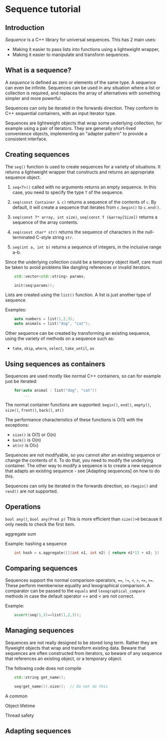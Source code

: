 # Sequence tutorial

## Introduction

_Sequence_ is a C++ library for universal sequences. This has 2 main uses:

- Making it easier to pass lists into functions using a lightweight wrapper,
- Making it easier to manipulate and transform sequences.

## What is a sequence?

A _sequence_ is defined as zero or elements of the same type. A sequence can even be infinite. Sequences can be used in any situation where a list or collection is required, and replaces the array of alternatives with something simpler and more powerful.

Sequences can only be iterated in the forwards direction. They conform to C++ sequential containers, with an input iterator type.

Sequences are lightweight objects that wrap some underlying collection, for example using a pair of iterators. They are generally short-lived convenience objects, implementing an "adapter pattern" to provide a consistent interface. 

## Creating sequences

The `seq()` function is used to create sequences for a variety of situations. It returns a lightweight wrapper that constructs and returns an appropriate sequence object.

1. `seq<T>()` called with no arguments returns an empty sequence. In this case, you need to specify the type `T` of the sequence.

2. `seq(const Container & c)` returns a sequence of the contents of `c`. By default, it will create a sequence that iterates from `c.begin()` to `c.end()`.

3. `seq(const T* array, int size)`, `seq(const T (&array[Size])` returns a sequence of the array contents.

4. `seq(const char* str)` returns the sequence of characters in the null-terminated C-style string `str`.

5. `seq(int a, int b)` returns a sequence of integers, in the inclusive range a-b.

Since the underlying collection could be a temporary object itself, care must be taken to avoid problems like dangling references or invalid iterators.

```c++
    std::vector<std::string> params;

    init(seq(params));
```

Lists are created using the `list()` function.  A list is just another type of sequence

Examples:

```c++
    auto numbers = list(1,2,3);
    auto animals = list("dog", "cat");
```

Other sequence can be created by transforming an existing sequence, using the variety of methods on a sequence such as:

* `take`, `skip`, `where`, `select`, `take_until`, `as`

## Using sequences as containers

Sequences are used mostly like normal C++ containers, so can for example just be iterated:

```c++
    for(auto animal : list("dog", "cat"))
        ...
```

The normal container functions are supported: `begin()`, `end()`, `empty()`, `size()`, `front()`, `back()`, `at()`

The performance characteristics of these functions is O(1) with the exceptions:

* `size()` is O(1) or O(n)
* `back()` is O(n)
* `at(n)` is O(`n`)

Sequences are not modifyable, so you cannot alter an existing sequence or change the contents of it. To do that, you need to modify the underlying container. The other way to modify a sequence is to create a new sequence that adapts an existing sequence - see [Adapting sequences] on how to do this.

Sequences can only be iterated in the forwards direction, so `rbegin()` and `rend()` are not supported.

## Operations

`bool any()`, `bool any(Pred p)`
This is more efficient than `size()>0` because it only needs to check the first item.


aggregate
sum

Example: hashing a sequence

```c++
    int hash = s.aggregate([](int n1, int n2) { return n1*13 + n2; })
```


## Comparing sequences

Sequences support the normal comparison operators, `==`, `!=`, `<`, `>`, `<=`, `>=`. These perform memberwise equality and lexographical comparison. A comparator can be passed to the `equals` and `lexographical_compare` methods in case the default operator == and < are not correct.

Example:

```c++
    assert(seq(1,3)==list(1,2,3));
```

## Managing sequences

Sequences are not really designed to be stored long term. Rather they are flyweight objects that wrap and transform existing data. Beware that sequences are often constructed from iterators, so beware of any sequence that references an existing object, or a temporary object.

The following code does not compile

```c++
    std::string get_name();

    seq(get_name()).size();  // Do not do this
```


A common

Object lifetime

Thread safety


## Adapting sequences
